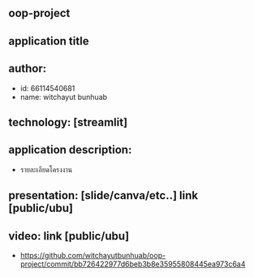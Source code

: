 ## oop-project
## application title
## author: 
  * id: 66114540681
  * name: witchayut bunhuab
## technology: [streamlit]
## application description:
  * รายละเอียดโครงงาน
## presentation: [slide/canva/etc..] link [public/ubu]
## video: link [public/ubu]
  * https://github.com/witchayutbunhuab/oop-project/commit/bb726422977d6beb3b8e35955808445ea973c6a4
